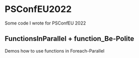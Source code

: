 # PSConfEU2022
Some code I wrote for PSConfEU 2022


## FunctionsInParallel + function_Be-Polite

Demos how to use functions in Foreach-Parallel
